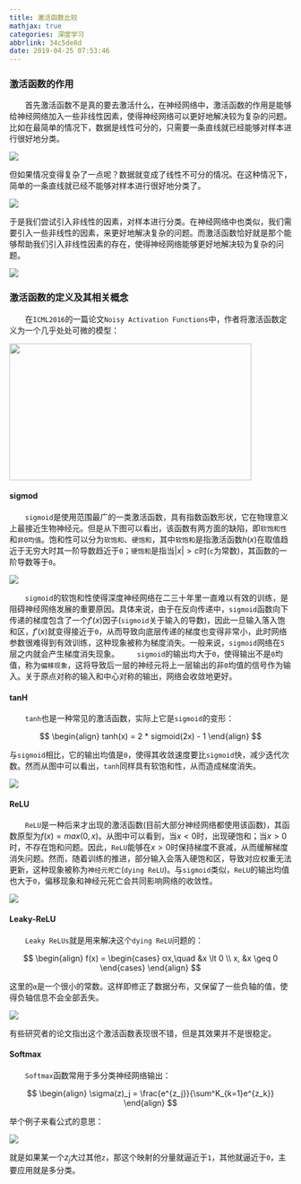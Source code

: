 ```yaml
---
title: 激活函数比较
mathjax: true
categories: 深度学习
abbrlink: 34c5de8d
date: 2019-04-25 07:53:46
---
```

### 激活函数的作用

&emsp;&emsp;首先激活函数不是真的要去激活什么，在神经网络中，激活函数的作用是能够给神经网络加入一些非线性因素，使得神经网络可以更好地解决较为复杂的问题。比如在最简单的情况下，数据是线性可分的，只需要一条直线就已经能够对样本进行很好地分类。<!--more-->

<img src="./激活函数比较/1.png">

但如果情况变得复杂了一点呢？数据就变成了线性不可分的情况。在这种情况下，简单的一条直线就已经不能够对样本进行很好地分类了。

<img src="./激活函数比较/2.png">

于是我们尝试引入非线性的因素，对样本进行分类。在神经网络中也类似，我们需要引入一些非线性的因素，来更好地解决复杂的问题。而激活函数恰好就是那个能够帮助我们引入非线性因素的存在，使得神经网络能够更好地解决较为复杂的问题。

<img src="./激活函数比较/3.png">

### 激活函数的定义及其相关概念

&emsp;&emsp;在`ICML2016`的一篇论文`Noisy Activation Functions`中，作者将激活函数定义为一个几乎处处可微的模型：

<img src="./激活函数比较/4.png" height="244" width="432">

#### sigmod

&emsp;&emsp;`sigmoid`是使用范围最广的一类激活函数，具有指数函数形状，它在物理意义上最接近生物神经元。但是从下图可以看出，该函数有两方面的缺陷，即`软饱和性`和`非0均值`。饱和性可以分为`软饱和`、`硬饱和`，其中`软饱和`是指激活函数$h(x)$在取值趋近于无穷大时其一阶导数趋近于`0`；`硬饱和`是指当$|x| > c$时(`c`为常数)，其函数的一阶导数等于`0`。

<img src="./激活函数比较/5.png">

&emsp;&emsp;`sigmoid`的软饱和性使得深度神经网络在二三十年里一直难以有效的训练，是阻碍神经网络发展的重要原因。具体来说，由于在反向传递中，`sigmoid`函数向下传递的梯度包含了一个$f'(x)$因子(`sigmoid`关于输入的导数)，因此一旦输入落入饱和区，$f'(x)$就变得接近于`0`，从而导致向底层传递的梯度也变得非常小，此时网络参数很难得到有效训练，这种现象被称为梯度消失。一般来说，`sigmoid`网络在`5`层之内就会产生梯度消失现象。
&emsp;&emsp;`sigmoid`的输出均大于`0`，使得输出不是`0`均值，称为`偏移现象`，这将导致后一层的神经元将上一层输出的非`0`均值的信号作为输入。关于原点对称的输入和中心对称的输出，网络会收敛地更好。

#### tanH

&emsp;&emsp;`tanh`也是一种常见的激活函数，实际上它是`sigmoid`的变形：

$$
\begin{align}
tanh(x) = 2 * sigmoid(2x) - 1
\end{align}
$$

与`sigmoid`相比，它的输出均值是`0`，使得其收敛速度要比`sigmoid`快，减少迭代次数。然而从图中可以看出，`tanh`同样具有软饱和性，从而造成梯度消失。

<img src="./激活函数比较/6.png">

#### ReLU

&emsp;&emsp;`ReLU`是一种后来才出现的激活函数(目前大部分神经网络都使用该函数)，其函数原型为$f(x) = max(0, x)$。从图中可以看到，当$x < 0$时，出现硬饱和；当$x > 0$时，不存在饱和问题。因此，`ReLU`能够在$x > 0$时保持梯度不衰减，从而缓解梯度消失问题。然而，随着训练的推进，部分输入会落入硬饱和区，导致对应权重无法更新，这种现象被称为`神经元死亡`(`dying ReLU`)。与`sigmoid`类似，`ReLU`的输出均值也大于`0`，偏移现象和神经元死亡会共同影响网络的收敛性。

<img src="./激活函数比较/7.png">

#### Leaky-ReLU

&emsp;&emsp;`Leaky ReLUs`就是用来解决这个`dying ReLU`问题的：

$$
\begin{align}
f(x) = \begin{cases}
αx,\quad &x \lt 0 \\
x, &x \geq 0
\end{cases}
\end{align}
$$

这里的`α`是一个很小的常数。这样即修正了数据分布，又保留了一些负轴的值，使得负轴信息不会全部丢失。

<img src="./激活函数比较/8.png">

有些研究者的论文指出这个激活函数表现很不错，但是其效果并不是很稳定。

#### Softmax

&emsp;&emsp;`Softmax`函数常用于多分类神经网络输出：

$$
\begin{align}
\sigma(z)_j = \frac{e^{z_j}}{\sum^K_{k=1}e^{z_k}}
\end{align}
$$

举个例子来看公式的意思：

<img src="./激活函数比较/9.png">

就是如果某一个$z_j$大过其他`z`，那这个映射的分量就逼近于`1`，其他就逼近于`0`，主要应用就是多分类。